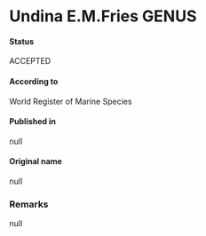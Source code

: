 Undina E.M.Fries GENUS
=======

#### Status
ACCEPTED

#### According to
World Register of Marine Species

#### Published in
null

#### Original name
null

### Remarks
null